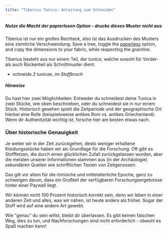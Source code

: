 ```yaml
---
title: "Tiberius Tunica: Anleitung zum Schneiden"
---
```


<Tip>

##### Nutze die Macht der _papierlosen_ Option - drucke dieses Muster _nicht_ aus

Tiberius ist nur ein großes Rechteck, also ist das Ausdrucken des Musters eine ziemliche Verschwendung. Save a tree, toggle the [paperless](/docs/about/site/draft/core-settings/paperless) option, and copy the dimensions to your fabric, while respecting the grainline.

</Tip>

Tiberius besteht aus nur einem Teil, der _tunica_, welche sowohl für Vorder- als auch Rückenteil als Schnittmuster dient.

- schneide _2 tunicae_, _im Stoffbruch_

<Note>

##### Hinweise

Du hast hier zwei Möglichkeiten: Entweder du schneidest deine Tunica in zwei Stücke, wie oben beschrieben, oder du schneidest sie in nur einem Stück. Historisch gesehen spielt die Zeitperiode und der geographische Ort hierbei eine Rolle (beispielsweise antikes Rom vs. antikes Griechenland). Wenn dir Authentizität wichtig ist, forsche hier am besten etwas nach.

</Note>

### Über historische Genauigkeit

Je weiter wir in der Zeit zurückgehen, desto weniger erhaltene Kleidungsstücke haben wir als Grundlage für die Forschung. Oft gibt es Stofffetzen, die durch einen glücklichen Zufall zurückgelassen wurden, aber die meisten unserer Informationen stammen aus (in der Archäologie) sekundären Quellen wie schriftlichen Texten von Zeitgenossen.

Das gilt vor allem für die römische und mittelalterliche Epoche, ganz zu schweigen davon, dass ein Großteil der verfügbaren Forschungsergebnisse hinter einer Paywall liegt.

Wir können nicht 100 Prozent historisch korrekt sein, denn wir leben in einer anderen Zeit und alles, was wir nähen, ist heute anders als früher. Sogar der Stoff wird auf eine andere Art gewebt.

Wie "genau" du sein willst, bleibt dir überlassen. Es gibt keinen falschen Weg, dies zu tun, und Nachforschungen sind nicht erforderlich - obwohl es Spaß machen kann!
